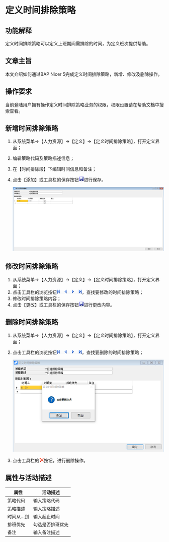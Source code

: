 # 定义时间排除策略

## 功能解释

定义时间排除策略可以定义上班期间需排除的时间，为定义班次提供帮助。

## 文章主旨

本文介绍如何通过BAP Nicer 5完成定义时间排除策略，新增、修改及删除操作。

## 操作要求

当前登陆用户拥有操作定义时间排除策略业务的权限，权限设置请在帮助文档中搜索查看。

## 新增时间排除策略

1. 从系统菜单->【人力资源】->【定义】->【定义时间排除策略】，打开定义界面；

2. 编辑策略代码及策略描述信息；

3. 在【时间排除段】下编辑时间信息和备注；

4. 点击【添加】或工具栏的保存按钮![](images/bcan.png)进行保存。

   ![](images/sjpccl1.png)


## 修改时间排除策略

1. 从系统菜单->【人力资源】->【定义】->【定义时间排除策略】，打开定义界面；
2. 点击工具栏的浏览按钮![](images/cg003.png)，查找要修改的时间排除策略；
3. 修改时间排除策略内容；
4. 点击【更改】或工具栏的保存按钮![](images/bcan.png)进行更改内容。

## 删除时间排除策略

1. 从系统菜单->【人力资源】->【定义】->【定义时间排除策略】，打开定义界面；

2. 点击工具栏的浏览按钮![](images/cg003.png)，查找要删除的时间排除策略；

   ![](images/sjpccl2.png)

3. 点击工具栏的![](images/cgdel.png)按钮，进行删除操作。

## 属性与活动描述

| **属性**  | **活动描述**     |
| --------- | ---------------- |
| 策略代码  | 输入策略代码     |
| 策略描述  | 输入策略描述     |
| 时间从…到 | 输入起止时间     |
| 排班优先  | 勾选是否排班优先 |
| 备注      | 输入备注描述     |

 